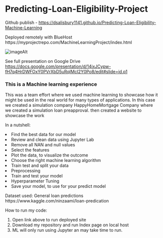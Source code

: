 # Predicting-Loan-Eligibility-Project

Github publish - https://dsalisbury1141.github.io/Predicting-Loan-Eligibility-Machine-Learning
<p> </p>
Deployed remotely with BlueHost https://myprojectrepo.com/MachineLearningProject/index.html

![imageAlt](https://image.freepik.com/free-photo/buying-new-house-concept_35034-364.jpg)

See full presentation on Google Drive https://docs.google.com/presentation/d/14ixJCypw-fH7q4HrDWFOxY0PVrXbD5uRqIMcI2Y0Po8/edit#slide=id.p1

###  This is a Machine learning experience
This was a team effort where we used machine learning to showcase how it might be used in the real world for many types of applications. 
In this case we created a simulation company HappyHomeMortgage Company where we created a simulation loan preapproval. then created a website to showcase the work

In a nutshell: 
<li>Find the best data for our model</li>
<li>Review and clean data using Jupyter Lab</li>
<li>Remove all NAN and null values</li>
<li>Select the features</li>
<li>Plot the data, to visualize the outcome</li>
<li>Choose the right machine learning algorithm</li>
<li>Train test and split your data</li>
<li>Preprocessing</li>
<li>Train and test your model</li>
<li>Hyperparameter Tuning</li>
<li>Save your model, to use for your predict model</li>

<p>    </p>
Dataset used:  General loan predictions
https://www.kaggle.com/ninzaami/loan-predication
<p>    </p>


How to run my code:
1. Open link above to run deployed site
2. Download my repository and run Index page on local host
3. ML will only run using Jupyter an may take time to run. 

